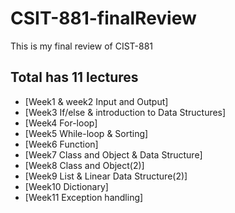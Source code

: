 # CSIT-881-finalReview
This is my final review of CIST-881

## Total has 11 lectures

- [Week1 & week2 Input and Output]
- [Week3 If/else & introduction to Data Structures]
- [Week4 For-loop]
- [Week5 While-loop & Sorting]
- [Week6 Function]
- [Week7 Class and Object & Data Structure]
- [Week8 Class and Object(2)]
- [Week9 List & Linear Data Structure(2)]
- [Week10 Dictionary]
- [Week11 Exception handling]

